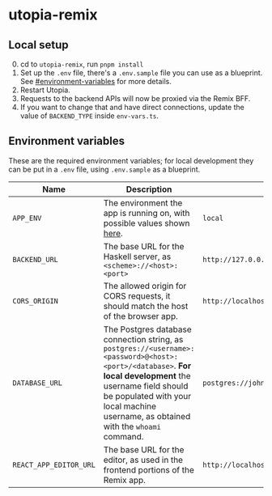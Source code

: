 # utopia-remix

## Local setup

0. cd to `utopia-remix`, run `pnpm install`
1. Set up the `.env` file, there's a `.env.sample` file you can use as a blueprint. See [#environment-variables]([#environment-variables]) for more details.
2. Restart Utopia.
3. Requests to the backend APIs will now be proxied via the Remix BFF.
4. If you want to change that and have direct connections, update the value of `BACKEND_TYPE` inside `env-vars.ts`.

## Environment variables

These are the required environment variables; for local development they can be put in a `.env` file, using `.env.sample` as a blueprint.

| Name                   | Description                                                                                                                                                                                                                                        | Example                                             |
| ---------------------- | -------------------------------------------------------------------------------------------------------------------------------------------------------------------------------------------------------------------------------------------------- | --------------------------------------------------- |
| `APP_ENV`              | The environment the app is running on, with possible values shown [here](https://github.com/concrete-utopia/utopia/blob/e881cbf330e2ab68f8ea45f5afdbe8ed2c59ebca/utopia-remix/app/env.server.ts#L4).                                               | `local`                                             |
| `BACKEND_URL`          | The base URL for the Haskell server, as `<scheme>://<host>:<port>`                                                                                                                                                                                 | `http://127.0.0.1:8001`                             |
| `CORS_ORIGIN`          | The allowed origin for CORS requests, it should match the host of the browser app.                                                                                                                                                                 | `http://localhost:8000`                             |
| `DATABASE_URL`         | The Postgres database connection string, as `postgres://<username>:<password>@<host>:<port>/<database>`. **For local development** the username field should be populated with your local machine username, as obtained with the `whoami` command. | `postgres://johndoe:postgres@localhost:5432/utopia` |
| `REACT_APP_EDITOR_URL` | The base URL for the editor, as used in the frontend portions of the Remix app.                                                                                                                                                                    | `http://localhost:8000`                             |

